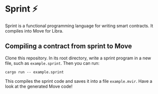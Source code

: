 # Sprint :zap:

Sprint is a functional programming language for writing smart contracts. It compiles into Move for Libra.

## Compiling a contract from sprint to Move

Clone this repository. In its root directory, write a sprint program in a new file, such as `example.sprint`. Then you can run:

`cargo run -- example.sprint`

This compiles the sprint code and saves it into a file `example.mvir`. Have a look at the generated Move code!
